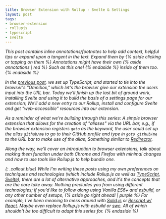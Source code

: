 ```yaml
---
title: Browser Extension with Rollup - Svelte & Settings
layout: post
tags:
- browser-extension
- rollupjs
- typescript
- svelte
---
```


<em>
This post contains inline annotations/footnotes to help add context, helpful tips or expand upon a tangent in the text. Expand them by {% aside clicking or tapping on them %}
Annotations might have their own {% aside annotations | red %} 
Such as this one!
{% endaside %} inside of them too.
{% endaside %}

In the [previous post](/2021/10/22/browser-extensions-with-rollup-omnibox-chatter.html), we set up TypeScript, and started to tie into the browser's "Omnibox," which let's the browser give our extension the users input into the URL bar. Today we'll finish up the last bit of ground work, installing Svelte and using it to build the basis of a settings page for our extension; We'll add a new entry to our Rollup, install and configure Svelte and get "web-accessible" resources into our extension.

As a reminder of what we're building through this series: A simple browser extension that allows for the creation of "aliases" via the URL bar, e.g., if the browser extension registers `goto` as the keyword, the user could set up the alias `github/me` to go to their GitHub profile and type in `goto github/me` to the URL bar to make use of the alias; Something similar to [Redirector](https://github.com/einaregilsson/Redirector).

Along the way, we'll cover an introduction to browser extensions, talk about making them function under both Chrome and Firefox with minimal changes and how to use tools like Rollup.js to help bundle one. 

{: .callout.blue}
While I'm writing these posts using my own preferences on techniques and technologies (which include Rollup.js as well as [TypeScript](https://www.typescriptlang.org/), [Svelte](https://svelte.dev/)), there are a lot of alternative approaches, and it's the concepts that are the core take away. Nothing precludes you from using different technologies; if you'd like to follow along using Vanilla ES6+ and [esbuild](https://esbuild.github.io/), or any other number of setups, {% aside go right ahead! | purple %}
For example, I've been meaning to mess around with [Solid.js](https://www.solidjs.com/) or [Rescript w/ React](https://rescript-lang.org/). Maybe even replace Rollup.js with esbuild or [swc](https://swc.rs/). All of which shouldn't be too difficult to adapt this series for.
{% endaside %}

